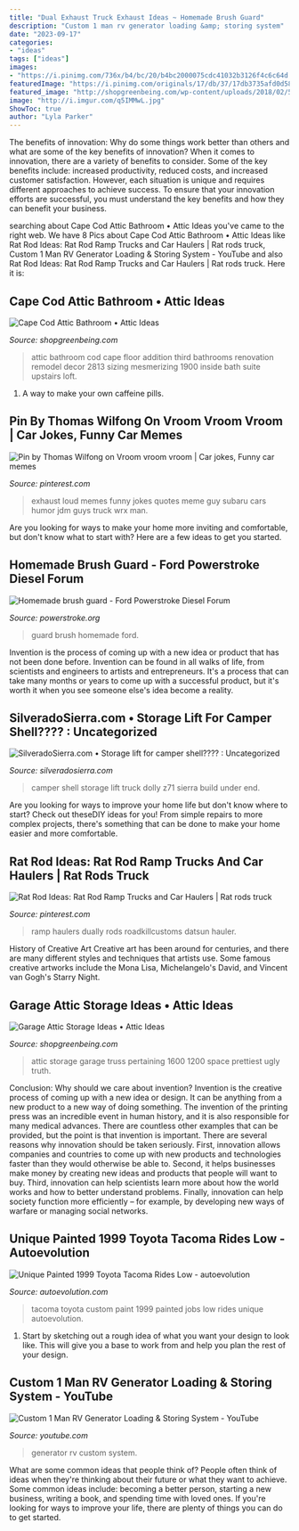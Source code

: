 ```yaml
---
title: "Dual Exhaust Truck Exhaust Ideas ~ Homemade Brush Guard"
description: "Custom 1 man rv generator loading &amp; storing system"
date: "2023-09-17"
categories:
- "ideas"
tags: ["ideas"]
images:
- "https://i.pinimg.com/736x/b4/bc/20/b4bc2000075cdc41032b3126f4c6c64d.jpg"
featuredImage: "https://i.pinimg.com/originals/17/db/37/17db3735afd0d5875e9129f548482a70.jpg"
featured_image: "http://shopgreenbeing.com/wp-content/uploads/2018/02/57-garage-attic-storage-ideas-pictures-of-the-attic-and-ideas-on-pertaining-to-size-1600-x-1200.jpg"
image: "http://i.imgur.com/q5IMMwL.jpg"
ShowToc: true
author: "Lyla Parker"
---
```



The benefits of innovation: Why do some things work better than others and what are some of the key benefits of innovation?
When it comes to innovation, there are a variety of benefits to consider. Some of the key benefits include: increased productivity, reduced costs, and increased customer satisfaction. However, each situation is unique and requires different approaches to achieve success. To ensure that your innovation efforts are successful, you must understand the key benefits and how they can benefit your business.

	

		
searching about Cape Cod Attic Bathroom • Attic Ideas you've came to the right web. We have 8 Pics about Cape Cod Attic Bathroom • Attic Ideas like Rat Rod Ideas: Rat Rod Ramp Trucks and Car Haulers | Rat rods truck, Custom 1 Man RV Generator Loading &amp; Storing System - YouTube and also Rat Rod Ideas: Rat Rod Ramp Trucks and Car Haulers | Rat rods truck. Here it is:
		
    
## Cape Cod Attic Bathroom • Attic Ideas

<img loading=lazy src="https://shopgreenbeing.com/wp-content/uploads/2018/02/cape-cod-bathroom-decor-beautiful-mesmerizing-cape-cod-attic-inside-sizing-1900-x-2813.jpg" onerror="this.onerror=null;this.src='https://tse1.mm.bing.net/th?id=OIP.6Gajh_zXv0uv7CpKkpJe_QHaK9&amp;pid=15.1';" alt="Cape Cod Attic Bathroom • Attic Ideas">

_Source: shopgreenbeing.com_

>attic bathroom cod cape floor addition third bathrooms renovation remodel decor 2813 sizing mesmerizing 1900 inside bath suite upstairs loft. 

	

1. A way to make your own caffeine pills.

    
## Pin By Thomas Wilfong On Vroom Vroom Vroom | Car Jokes, Funny Car Memes

<img loading=lazy src="https://i.pinimg.com/originals/17/db/37/17db3735afd0d5875e9129f548482a70.jpg" onerror="this.onerror=null;this.src='https://tse1.mm.bing.net/th?id=OIP.zQB9FTNq5EMZeo3-rmrLxAHaK5&amp;pid=15.1';" alt="Pin by Thomas Wilfong on Vroom vroom vroom | Car jokes, Funny car memes">

_Source: pinterest.com_

>exhaust loud memes funny jokes quotes meme guy subaru cars humor jdm guys truck wrx man. 

	

Are you looking for ways to make your home more inviting and comfortable, but don't know what to start with? Here are a few ideas to get you started. 

    
## Homemade Brush Guard - Ford Powerstroke Diesel Forum

<img loading=lazy src="http://i764.photobucket.com/albums/xx290/JJFLASH16/013.jpg" onerror="this.onerror=null;this.src='https://tse4.mm.bing.net/th?id=OIP.Rknfalw7qiRkB71492dgcgHaFj&amp;pid=15.1';" alt="Homemade brush guard - Ford Powerstroke Diesel Forum">

_Source: powerstroke.org_

>guard brush homemade ford. 

	

Invention is the process of coming up with a new idea or product that has not been done before. Invention can be found in all walks of life, from scientists and engineers to artists and entrepreneurs. It's a process that can take many months or years to come up with a successful product, but it's worth it when you see someone else's idea become a reality.

    
## SilveradoSierra.com • Storage Lift For Camper Shell???? : Uncategorized

<img loading=lazy src="http://i.imgur.com/q5IMMwL.jpg" onerror="this.onerror=null;this.src='https://tse4.mm.bing.net/th?id=OIP.kNG39gyAJ0wmTjDKLq9kCwHaEK&amp;pid=15.1';" alt="SilveradoSierra.com • Storage lift for camper shell???? : Uncategorized">

_Source: silveradosierra.com_

>camper shell storage lift truck dolly z71 sierra build under end. 

	

Are you looking for ways to improve your home life but don't know where to start? Check out theseDIY ideas for you! From simple repairs to more complex projects, there's something that can be done to make your home easier and more comfortable.

    
## Rat Rod Ideas: Rat Rod Ramp Trucks And Car Haulers | Rat Rods Truck

<img loading=lazy src="https://i.pinimg.com/736x/b4/bc/20/b4bc2000075cdc41032b3126f4c6c64d.jpg" onerror="this.onerror=null;this.src='https://tse3.mm.bing.net/th?id=OIP.ZIiJXHqDI6Q__BpQVDWhgAHaEJ&amp;pid=15.1';" alt="Rat Rod Ideas: Rat Rod Ramp Trucks and Car Haulers | Rat rods truck">

_Source: pinterest.com_

>ramp haulers dually rods roadkillcustoms datsun hauler. 

	

History of Creative Art
Creative art has been around for centuries, and there are many different styles and techniques that artists use. Some famous creative artworks include the Mona Lisa, Michelangelo's David, and Vincent van Gogh's Starry Night.

    
## Garage Attic Storage Ideas • Attic Ideas

<img loading=lazy src="http://shopgreenbeing.com/wp-content/uploads/2018/02/57-garage-attic-storage-ideas-pictures-of-the-attic-and-ideas-on-pertaining-to-size-1600-x-1200.jpg" onerror="this.onerror=null;this.src='https://tse2.mm.bing.net/th?id=OIP.uQ8f4dN3cLj49f1y-oZ2ZgHaFj&amp;pid=15.1';" alt="Garage Attic Storage Ideas • Attic Ideas">

_Source: shopgreenbeing.com_

>attic storage garage truss pertaining 1600 1200 space prettiest ugly truth. 

	

Conclusion: Why should we care about invention?
Invention is the creative process of coming up with a new idea or design. It can be anything from a new product to a new way of doing something. The invention of the printing press was an incredible event in human history, and it is also responsible for many medical advances. There are countless other examples that can be provided, but the point is that invention is important.
There are several reasons why innovation should be taken seriously. First, innovation allows companies and countries to come up with new products and technologies faster than they would otherwise be able to. Second, it helps businesses make money by creating new ideas and products that people will want to buy. Third, innovation can help scientists learn more about how the world works and how to better understand problems. Finally, innovation can help society function more efficiently – for example, by developing new ways of warfare or managing social networks.

    
## Unique Painted 1999 Toyota Tacoma Rides Low - Autoevolution

<img loading=lazy src="http://s1.cdn.autoevolution.com/images/news/gallery/unique-painted-1999-toyota-tacoma-rides-low-photo-gallery_3.png" onerror="this.onerror=null;this.src='https://tse2.mm.bing.net/th?id=OIP.gCyLQja6d2jM-vJ8dI3AmAHaFj&amp;pid=15.1';" alt="Unique Painted 1999 Toyota Tacoma Rides Low - autoevolution">

_Source: autoevolution.com_

>tacoma toyota custom paint 1999 painted jobs low rides unique autoevolution. 

	

1. Start by sketching out a rough idea of what you want your design to look like. This will give you a base to work from and help you plan the rest of your design.

    
## Custom 1 Man RV Generator Loading &amp; Storing System - YouTube

<img loading=lazy src="http://i1.ytimg.com/vi/rIvz4FdFq6w/maxresdefault.jpg" onerror="this.onerror=null;this.src='https://tse1.mm.bing.net/th?id=OIP.pPYto9SS14HmCo7Iwjiv7gHaEK&amp;pid=15.1';" alt="Custom 1 Man RV Generator Loading &amp; Storing System - YouTube">

_Source: youtube.com_

>generator rv custom system. 

	

What are some common ideas that people think of?
People often think of ideas when they're thinking about their future or what they want to achieve. Some common ideas include: becoming a better person, starting a new business, writing a book, and spending time with loved ones. If you're looking for ways to improve your life, there are plenty of things you can do to get started.

